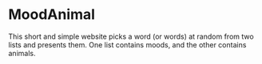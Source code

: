 MoodAnimal
==========

This short and simple website picks a word (or words) at random from two lists and presents them. One list contains moods, and the other contains animals.
